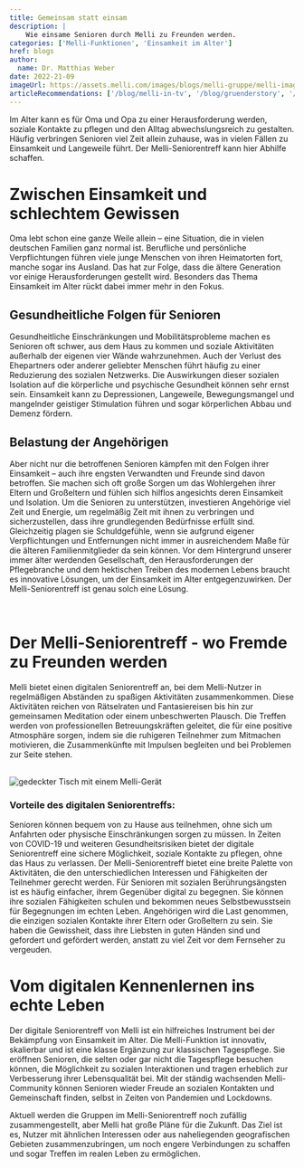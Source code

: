 ```yaml
---
title: Gemeinsam statt einsam
description: |
    Wie einsame Senioren durch Melli zu Freunden werden.
categories: ['Melli-Funktionen', 'Einsamkeit im Alter']
href: blogs
author:
  name: Dr. Matthias Weber
date: 2022-21-09
imageUrl: https://assets.melli.com/images/blogs/melli-gruppe/melli-image-testimonial-helga-3-v2-1536.webp
articleRecommendations: ['/blog/melli-in-tv', '/blog/gruenderstory', '/blog/beispieltag']
---
```


<intro-section>
Im Alter kann es für Oma und Opa zu einer Herausforderung werden, soziale Kontakte zu pflegen und den Alltag abwechslungsreich zu gestalten. Häufig verbringen Senioren viel Zeit allein zuhause, was in vielen Fällen zu Einsamkeit und Langeweile führt. Der Melli-Seniorentreff kann hier Abhilfe schaffen.
</intro-section>

<br>

# Zwischen Einsamkeit und schlechtem Gewissen

Oma lebt schon eine ganze Weile allein – eine Situation, die in vielen deutschen Familien ganz normal ist. Berufliche und persönliche Verpflichtungen führen viele junge Menschen von ihren Heimatorten fort, manche sogar ins Ausland. Das hat zur Folge, dass die ältere Generation vor einige Herausforderungen gestellt wird. Besonders das Thema Einsamkeit im Alter rückt dabei immer mehr in den Fokus.

## Gesundheitliche Folgen für Senioren

Gesundheitliche Einschränkungen und Mobilitätsprobleme machen es Senioren oft schwer, aus dem Haus zu kommen und soziale Aktivitäten außerhalb der eigenen vier Wände wahrzunehmen. Auch der Verlust des Ehepartners oder anderer geliebter Menschen führt häufig zu einer Reduzierung des sozialen Netzwerks. Die Auswirkungen dieser sozialen Isolation auf die körperliche und psychische Gesundheit können sehr ernst sein. Einsamkeit kann zu Depressionen, Langeweile, Bewegungsmangel und mangelnder geistiger Stimulation führen und sogar körperlichen Abbau und Demenz fördern.

## Belastung der Angehörigen

Aber nicht nur die betroffenen Senioren kämpfen mit den Folgen ihrer Einsamkeit – auch ihre engsten Verwandten und Freunde sind davon betroffen. Sie machen sich oft große Sorgen um das Wohlergehen ihrer Eltern und Großeltern und fühlen sich hilflos angesichts deren Einsamkeit und Isolation. Um die Senioren zu unterstützen, investieren Angehörige viel Zeit und Energie, um regelmäßig Zeit mit ihnen zu verbringen und sicherzustellen, dass ihre grundlegenden Bedürfnisse erfüllt sind. Gleichzeitig plagen sie Schuldgefühle, wenn sie aufgrund eigener Verpflichtungen und Entfernungen nicht immer in ausreichendem Maße für die älteren Familienmitglieder da sein können.
Vor dem Hintergrund unserer immer älter werdenden Gesellschaft, den Herausforderungen der Pflegebranche und dem hektischen Treiben des modernen Lebens braucht es innovative Lösungen, um der Einsamkeit im Alter entgegenzuwirken. Der Melli-Seniorentreff ist genau solch eine Lösung.

<br>

# Der Melli-Seniorentreff - wo Fremde zu Freunden werden

Melli bietet einen digitalen Seniorentreff an, bei dem Melli-Nutzer in regelmäßigen Abständen zu spaßigen Aktivitäten zusammenkommen. Diese Aktivitäten reichen von Rätselraten und Fantasiereisen bis hin zur gemeinsamen Meditation oder einem unbeschwerten Plausch. Die Treffen werden von professionellen Betreuungskräften geleitet, die für eine positive Atmosphäre sorgen, indem sie die ruhigeren Teilnehmer zum Mitmachen motivieren, die Zusammenkünfte mit Impulsen begleiten und bei Problemen zur Seite stehen.

<br>

  <img class="rounded-3xl aspect-9/4 object-cover" src="https://assets.melli.com/images/commercials/melli_commercial-screenshots_social-contacts_1-1536.webp" alt="gedeckter Tisch mit einem Melli-Gerät">

<br>

### Vorteile des digitalen Seniorentreffs:

<IconList heading="Flexibilität: " icon="i-ph:check">
  Senioren können bequem von zu Hause aus teilnehmen, ohne sich um Anfahrten oder physische Einschränkungen sorgen zu müssen.
</IconList>
<IconList heading="Sicherheit: " icon="i-ph:check">
  In Zeiten von COVID-19 und weiteren Gesundheitsrisiken bietet der digitale Seniorentreff eine sichere Möglichkeit, soziale Kontakte zu pflegen, ohne das Haus zu verlassen.
</IconList>
<IconList heading="Vielfalt der Aktivitäten: " icon="i-ph:check">
  Der Melli-Seniorentreff bietet eine breite Palette von Aktivitäten, die den unterschiedlichen Interessen und Fähigkeiten der Teilnehmer gerecht werden.
</IconList>
<IconList heading="Perfekt für Senioren mit Berührungsängsten: " icon="i-ph:check">
Für Senioren mit sozialen Berührungsängsten ist es häufig einfacher, ihrem Gegenüber digital zu begegnen. Sie können ihre sozialen Fähigkeiten schulen und bekommen neues Selbstbewusstsein für Begegnungen im echten Leben.
</IconList>
<IconList heading="Entlastung für Angehörige: " icon="i-ph:check">
Angehörigen wird die Last genommen, die einzigen sozialen Kontakte ihrer Eltern oder Großeltern zu sein. Sie haben die Gewissheit, dass ihre Liebsten in guten Händen sind und gefordert und gefördert werden, anstatt zu viel Zeit vor dem Fernseher zu vergeuden.
</IconList>

<br>

# Vom digitalen Kennenlernen ins echte Leben

Der digitale Seniorentreff von Melli ist ein hilfreiches Instrument bei der Bekämpfung von Einsamkeit im Alter. Die Melli-Funktion ist innovativ, skalierbar und ist eine klasse Ergänzung zur klassischen Tagespflege. Sie eröffnen Senioren, die selten oder gar nicht die Tagespflege besuchen können, die Möglichkeit zu sozialen Interaktionen und tragen erheblich zur Verbesserung ihrer Lebensqualität bei. Mit der ständig wachsenden Melli-Community können Senioren wieder Freude an sozialen Kontakten und Gemeinschaft finden, selbst in Zeiten von Pandemien und Lockdowns.

Aktuell werden die Gruppen im Melli-Seniorentreff noch zufällig zusammengestellt, aber Melli hat große Pläne für die Zukunft. Das Ziel ist es, Nutzer mit ähnlichen Interessen oder aus naheliegenden geografischen Gebieten zusammenzubringen, um noch engere Verbindungen zu schaffen und sogar Treffen im realen Leben zu ermöglichen.
